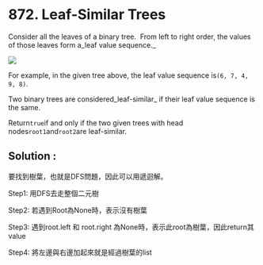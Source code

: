 # 872.  Leaf-Similar Trees

Consider all the leaves of a binary tree.  From left to right order, the values of those leaves form a_leaf value sequence._

![](https://s3-lc-upload.s3.amazonaws.com/uploads/2018/07/16/tree.png)

For example, in the given tree above, the leaf value sequence is`(6, 7, 4, 9, 8)`.

Two binary trees are considered_leaf-similar_ if their leaf value sequence is the same.

Return`true`if and only if the two given trees with head nodes`root1`and`root2`are leaf-similar.



## Solution :

要找到樹葉，也就是DFS問題，因此可以用遞迴解。

Step1: 用DFS去走整個二元樹

Step2: 若遇到Root為None時，表示沒有樹葉

Step3: 遇到root.left 和 root.right 為None時，表示此root為樹葉，因此return其value

Step4: 將左邊與右邊加起來就是經過樹葉的list



